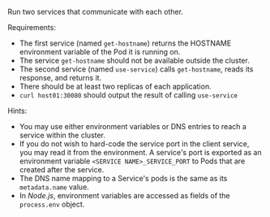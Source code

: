 Run two services that communicate with each other.

Requirements:

- The first service (named `get-hostname`) returns the HOSTNAME environment variable of the Pod it is running on.
- The service `get-hostname` should not be available outside the cluster.
- The second service (named `use-service`) calls `get-hostname`, reads its response, and returns it.
- There should be at least two replicas of each application.
- `curl host01:30080` should output the result of calling `use-service`

Hints:

- You may use either environment variables or DNS entries to reach a service within the cluster.
- If you do not wish to hard-code the service port in the client service, you may read it from the environment. A service's port is exported as an environment variable `<SERVICE NAME>_SERVICE_PORT` to Pods that are created after the service.
- The DNS name mapping to a Service's pods is the same as its `metadata.name` value.
- In *Node.js*, environment variables are accessed as fields of the `process.env` object.

